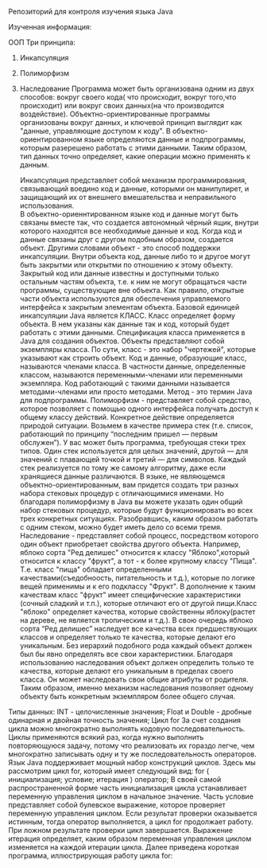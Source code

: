 Репозиторий для контроля изучения языка Java 

Изученная информация:

ООП
Три принципа:
1) Инкапсуляция
2) Полиморфизм
3) Наследование
Программа может быть организована одним из двух способов:
вокруг своего кода( что происходит, вокруг того,что происходит) 
или вокруг своих данных(на что производится воздействие).
Объектно-ориентированные программы организованы вокруг данных, и ключевой принцип выглядит как "данные, управляющие
доступом к коду".
В объектно-ориентированном языке определяются данные и подпрограммы, которым разерешено работать с этими данными.
Таким образом, тип данных точно определяет, какие операции можно применять к данным.

	Инкапсуляция представляет собой механизм программирования, связывающий воедино код и данные, которыми он манипулирет,
и защищающий их от внешнего вмешательства и неправильного использования.  
В объектно-ориеннтированном языке код и данные могут быть связаны вместе так,
что создается автономный чёрный ящик, внутри которого находятся все необходимые данные и код. 
Когда код и данные связаны друг с другом подобным образом, создается объект. 
Другими словами объект - это способ поддержки инкапсуляции.
Внутри объекта код, данные либо то и другое могут быть закрытми или открытми по отношению к этому объекту.
Закрытый код или данные известны и доступными только остальным частям объекта,
т.е. к ним не могут обращаться части программы, существующие вне объекта. 
Как правило, открытые части объекта используются для обеспечения управляемого интерфейса к закрытым элементам объекта.
	Базовой единицей инкапсуляции Java является КЛАСС. Класс определяет форму объекта. В нем указаны как данные так и код,
который будет работать с этими данными. Спецификация класса применяется в Java для создания объектов.
Объекты представляют собой экземпляры класса. По сути, класс - это набор "чертежей", которые указывают как строить объект.
	Код и данные, образующие класс, называются членами класса. В частности данные, определенные классом, называются переменными-членами или
переменными экземпляра. Код работающий с такими данными называется методами-членами или просто методами. Метод - это термин Java для подпрограммы.
	Полиморфизм - представляет собой средство, которое позволяет с помощью одного интерфейса получать доступ к общему классу действий.
Конкретное действие определяется природой ситуации. Возьмем в качестве примера стек (т.е. список, работающий по принципу “последним пришел — первым обслужен”). 
У вас может быть программа, требующая стеки трех типов. Один стек используется для целых значений, другой — для значений с
плавающей точкой и третий — для символов. Каждый стек реализуется по тому же самому алгоритму, даже если хранящиеся данные различаются. 
В языке, не являющемся объектно-ориентированным, вам придется создать три разных набора стековых процедур с отличающимися именами. 
Но благодаря полиморфизму в Java вы можете указать один общий набор стековых процедур, которые будут функционировать во всех трех конкретных ситуациях. 
Разобравшись, каким образом работать с одним стеком, можно будет иметь дело со всеми тремя.
	Наследование - представляет собой процесс, посредством которого один объект приобретает свойства другого объекта. Например, яблоко сорта "Ред делишес" относится к классу
"Яблоко",который относится к классу "фрукт", а тот - к более крупному классу "Пища". Т.е. класс "пища" обладает определенными качествами(съедобноость, питательность и т.д.), 
которые по логике вещей
применимы и к его подклассу "Фрукт". В дополнение к таким качествам класс "фрукт" имеет специфические характеристики (сочный сладкий и т.п.), которые отличают его от другой 
пищи.Класс "яблоко" определяет качества, которые свойственны яблоку(растет на дереве, не является тропическим и т.д.). В свою очередь яблоко сорта “Ред делишес” 
наследует все качества всех предшествующих классов и определяет только те качества, которые делают его уникальным.
Без иерархий подобного рода каждый объект должен был бы явно определять все свои характеристики. Благодаря использованию наследования объект 
должен определить только те качества, которые делают его уникальным в пределах своего класса. Он может наследовать свои общие атрибуты от родителя.
Таким образом, именно механизм наследования позволяет одному объекту быть
конкретным экземпляром более общего случая.

Типы данных:
INT - целочисленные значения;
Float и Double - дробные одинарная и двойная точность значения;
Цикл for
За счет создания цикла можно многократно выполнять кодовую последовательность. Циклы применяются всякий раз, когда нужно выполнить повторяющуюся задачу,
 потому что реализовать их гораздо легче, чем многократно записывать одну и ту же последовательность операторов. 
 Язык Java поддерживает мощный набор конструкций циклов. Здесь мы рассмотрим цикл for, который имеет следующий вид:
for { инициализация; условие; итерация ) оператор;
В своей самой распространенной форме часть инициализация цикла устанавливает переменную управления циклом в начальное значение. Часть
условие представляет собой булевское выражение, которое проверяет переменную управления циклом. Если результат проверки оказывается истинным, тогда
оператор выполняется, а цикл for продолжает работу. При ложном результате
проверки цикл завершается. Выражение итерация определяет, каким образом
переменная управления циклом изменяется на каждой итерации цикла. Далее
приведена короткая программа, иллюстрирующая работу цикла for:
 
